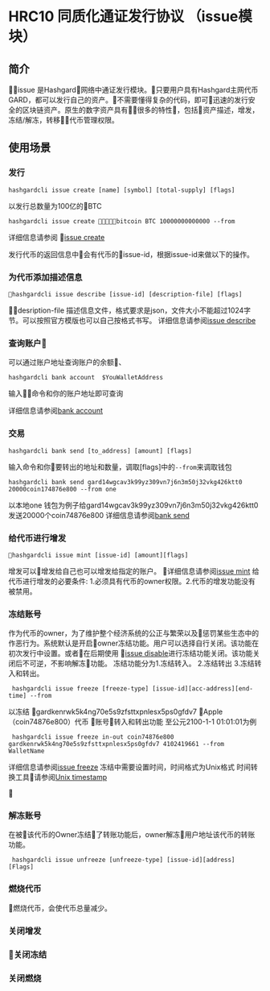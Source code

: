 # HRC10 同质化通证发行协议 （issue模块）

## 简介

issue 是Hashgard网络中通证发行模块。只要用户具有Hashgard主网代币GARD，都可以发行自己的资产。不需要懂得复杂的代码，即可迅速的发行安全的区块链资产。原生的数字资产具有很多的特性，包括资产描述，增发，冻结/解冻，转移代币管理权限。

## 使用场景

### 发行

```shell
hashgardcli issue create [name] [symbol] [total-supply] [flags]
```

以发行总数量为100亿的BTC

```shellÂ
hashgardcli issue create bitcoin BTC 10000000000000 --from
```

详细信息请参阅 [issue create](../cli/hashgardcli/issue/create.md)

发行代币的返回信息中会有代币的issue-id，根据issue-id来做以下的操作。

### 为代币添加描述信息

```shell
hashgardcli issue describe [issue-id] [description-file] [flags]
```

desription-file
描述信息文件，格式要求是json，文件大小不能超过1024字节。可以按照官方模版也可以自己按格式书写。
详细信息请参阅[issue describe](../cli/hashgardcli/issue/describe.md)

### 查询账户

可以通过账户地址查询账户的余额、

```shell
hashgardcli bank account  $YouWalletAddress
```

输入命令和你的账户地址即可查询

详细信息请参阅[bank account](../cli/hashgardcli/bank/account.md)

### 交易

```shell
hashgardcli bank send [to_address] [amount] [flags]
```

输入命令和你要转出的地址和数量，调取[flags]中的`--from`来调取钱包

```shell
hashgardcli bank send gard14wgcav3k99yz309vn7j6n3m50j32vkg426ktt0  20000coin174876e800 --from one
```

以本地one 钱包为例子给gard14wgcav3k99yz309vn7j6n3m50j32vkg426ktt0 发送20000个coin74876e800
详细信息请参阅[bank send](../cli/hashgardcli/bank/send.md)

### 给代币进行增发

```shell
hashgardcli issue mint [issue-id] [amount][flags]
```

增发可以增发给自己也可以增发给指定的账户。
详细信息请参阅[issue mint](../cli/hashgardcli/issue/mint.md)
给代币进行增发的必要条件: 1.必须具有代币的owner权限。2.代币的增发功能没有被禁用。

### 冻结账号

作为代币的owner，为了维护整个经济系统的公正与繁荣以及惩罚某些生态中的作恶行为。系统默认是开启owner冻结功能。用户可以选择自行关闭。该功能在初次发行中设置。或者在后期使用 [issue disable](../cli/hashgardcli/issue/disable.md)进行冻结功能关闭。该功能关闭后不可逆，不影响解冻功能。
冻结功能分为1.冻结转入。 2.冻结转出 3.冻结转入和转出。

```shell
 hashgardcli issue freeze [freeze-type] [issue-id][acc-address][end-time] --from
```

以冻结 gardkenrwk5k4ng70e5s9zfsttxpnlesx5ps0gfdv7 Apple（coin74876e800）代币 账号转入和转出功能 至公元2100-1-1 01:01:01为例

```shell
 hashgardcli issue freeze in-out coin74876e800 gardkenrwk5k4ng70e5s9zfsttxpnlesx5ps0gfdv7 4102419661 --from WalletName
```

详细信息请参阅[issue freeze](../cli/hashgardcli/issue/freeze.md)
冻结中需要设置时间，时间格式为Unix格式 时间转换工具请参阅[Unix timestamp](./Unix-timestamp.md)



### 解冻账号

在被该代币的Owner冻结了转账功能后，owner解冻用户地址该代币的转账功能。

```shell
 hashgardcli issue unfreeze [unfreeze-type] [issue-id][address] [Flags]
```

### 燃烧代币

燃烧代币，会使代币总量减少。

### 关闭增发

### 关闭冻结

### 关闭燃烧
